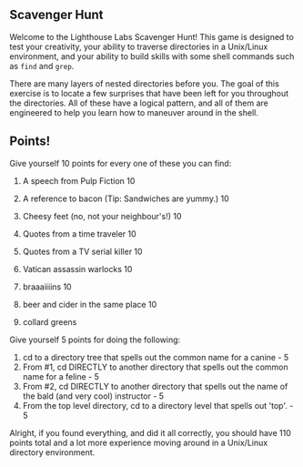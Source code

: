 ## Scavenger Hunt

Welcome to the Lighthouse Labs Scavenger Hunt! This game is designed to test your creativity, your ability to traverse directories in a Unix/Linux environment, and your ability to build skills with some shell commands such as `find` and `grep`.

There are many layers of nested directories before you. The goal of this exercise is to locate a few surprises that have been left for you throughout the directories. All of these have a logical pattern, and all of them are engineered to help you learn how to maneuver around in the shell.

## Points!

Give yourself 10 points for every one of these you can find:

1. A speech from Pulp Fiction 10
2. A reference to bacon (Tip: Sandwiches are yummy.) 10

3. Cheesy feet (no, not your neighbour's!) 10
4. Quotes from a time traveler 10
5. Quotes from a TV serial killer 10
6. Vatican assassin warlocks 10
7. braaaiiiins 10
8. beer and cider in the same place 10
9. collard greens

Give yourself 5 points for doing the following:
1. cd to a directory tree that spells out the common name for a canine - 5
2. From #1, cd DIRECTLY to another directory that spells out the common name for a feline - 5
3. From #2, cd DIRECTLY to another directory that spells out the name of the bald (and very cool) instructor - 5
4. From the top level directory, cd to a directory level that spells out 'top'. - 5

Alright, if you found everything, and did it all correctly, you should have 110 points total and a lot more experience moving around in a Unix/Linux directory environment.
